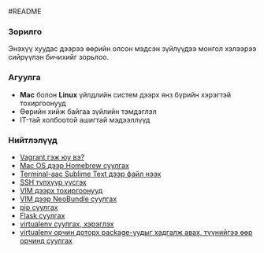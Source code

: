 #README

### Зорилго
Энэхүү хуудас дээрээ өөрийн олсон мэдсэн зүйлүүдээ монгол хэлээрээ сийрүүлэн бичихийг зорьлоо.

### Агуулга
* **Mac** болон **Linux** үйлдлийн систем дээрх янз бүрийн хэрэгтэй тохиргоонууд
* Өөрийн хийж байгаа зүйлийн тэмдэглэл
* IT-тай холбоотой ашигтай мэдээллүүд

### Нийтлэлүүд
* [Vagrant гэж юу вэ?](https://github.com/byam/vagrant/blob/master/vagrant.md)
* [Mac OS дээр Homebrew суулгах](https://github.com/byam/vagrant/blob/master/brew.md)
* [Terminal-аас Sublime Text дээр файл нээх](https://github.com/byam/it-articles/blob/master/terminal-subl.md)
* [SSH түлхүүр үүсгэх](https://github.com/byam/vagrant/blob/master/create-ssh-keys.md)
* [VIM дээрх тохиргоонууд](https://github.com/byam/vagrant/blob/master/vimrc.md)
* [VIM дээр NeoBundle суулгах](https://github.com/byam/vagrant/blob/master/neobundle-install.md)
* [pip суулгах](https://github.com/byam/vagrant/blob/master/pip-install.md)
* [Flask суулгах](https://github.com/byam/vagrant/blob/master/flask-install.md)
* [virtualenv суулгах, хэрэглэх](https://github.com/byam/vagrant/blob/master/virtualenv-install.md)
* [virtualenv орчин доторх package-уудыг хадгалж авах, түүнийгээ өөр орчинд суулгах](https://github.com/byam/vagrant/blob/master/requirements.md)